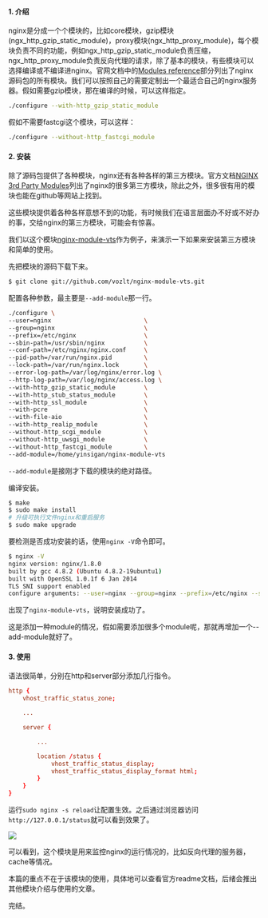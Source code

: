 #### 1. 介绍

nginx是分成一个个模块的，比如core模块，gzip模块(ngx_http_gzip_static_module)，proxy模块(ngx_http_proxy_module)，每个模块负责不同的功能，例如ngx_http_gzip_static_module负责压缩，ngx_http_proxy_module负责反向代理的请求，除了基本的模块，有些模块可以选择编译或不编译进nginx。官网文档中的[Modules reference](http://nginx.org/en/docs/)部分列出了nginx源码包的所有模块。我们可以按照自己的需要定制出一个最适合自己的nginx服务器。假如需要gzip模块，那在编译的时候，可以这样指定。

``` bash
./configure --with-http_gzip_static_module
```

假如不需要fastcgi这个模块，可以这样：

``` bash
./configure --without-http_fastcgi_module
```

#### 2. 安装

除了源码包提供了各种模块，nginx还有各种各样的第三方模块。官方文档[NGINX 3rd Party Modules](https://www.nginx.com/resources/wiki/modules/)列出了nginx的很多第三方模块，除此之外，很多很有用的模块也能在github等网站上找到。

这些模块提供着各种各样意想不到的功能，有时候我们在语言层面办不好或不好办的事，交给nginx的第三方模块，可能会有惊喜。

我们以这个模块[nginx-module-vts](https://github.com/vozlt/nginx-module-vts)作为例子，来演示一下如果来安装第三方模块和简单的使用。

先把模块的源码下载下来。

``` bash
$ git clone git://github.com/vozlt/nginx-module-vts.git
```

配置各种参数，最主要是`--add-module`那一行。

``` bash
./configure \
--user=nginx                          \
--group=nginx                         \
--prefix=/etc/nginx                   \
--sbin-path=/usr/sbin/nginx           \
--conf-path=/etc/nginx/nginx.conf     \
--pid-path=/var/run/nginx.pid         \
--lock-path=/var/run/nginx.lock       \
--error-log-path=/var/log/nginx/error.log \
--http-log-path=/var/log/nginx/access.log \
--with-http_gzip_static_module        \
--with-http_stub_status_module        \
--with-http_ssl_module                \
--with-pcre                           \
--with-file-aio                       \
--with-http_realip_module             \
--without-http_scgi_module            \
--without-http_uwsgi_module           \
--without-http_fastcgi_module         \
--add-module=/home/yinsigan/nginx-module-vts
```

`--add-module`是接刚才下载的模块的绝对路径。

编译安装。

``` bash
$ make
$ sudo make install
# 升级可执行文件nginx和重启服务
$ sudo make upgrade
```

要检测是否成功安装的话，使用`nginx -V`命令即可。

``` bash
$ nginx -V
nginx version: nginx/1.8.0
built by gcc 4.8.2 (Ubuntu 4.8.2-19ubuntu1) 
built with OpenSSL 1.0.1f 6 Jan 2014
TLS SNI support enabled
configure arguments: --user=nginx --group=nginx --prefix=/etc/nginx --sbin-path=/usr/sbin/nginx --conf-path=/etc/nginx/nginx.conf --pid-path=/var/run/nginx.pid --lock-path=/var/run/nginx.lock --error-log-path=/var/log/nginx/error.log --http-log-path=/var/log/nginx/access.log --with-http_gzip_static_module --with-http_stub_status_module --with-http_ssl_module --with-pcre --with-file-aio --with-http_realip_module --without-http_scgi_module --without-http_uwsgi_module --without-http_fastcgi_module --add-module=/home/yinsigan/codes/nginx-module-vts --add-module=/home/yinsigan/codes/nginx-module-url
```

出现了`nginx-module-vts`，说明安装成功了。

这是添加一种module的情况，假如需要添加很多个module呢，那就再增加一个--add-module就好了。

#### 3. 使用

语法很简单，分别在http和server部分添加几行指令。

``` conf
http {
    vhost_traffic_status_zone;

    ...

    server {

        ...

        location /status {
            vhost_traffic_status_display;
            vhost_traffic_status_display_format html;
        }
    }
}
```

运行`sudo nginx -s reload`让配置生效。之后通过浏览器访问`http://127.0.0.1/status`就可以看到效果了。

![](http://aliyun.rails365.net/uploads/photo/image/40/2015/b0a2aa340dcc28a985566934c8868e7f.png)

可以看到，这个模块是用来监控nginx的运行情况的，比如反向代理的服务器，cache等情况。

本篇的重点不在于该模块的使用，具体地可以查看官方readme文档，后绪会推出其他模块介绍与使用的文章。

完结。
